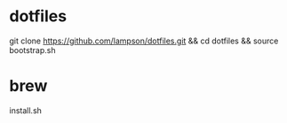 # dotfiles

git clone https://github.com/lampson/dotfiles.git && cd dotfiles && source bootstrap.sh

# brew

install.sh
